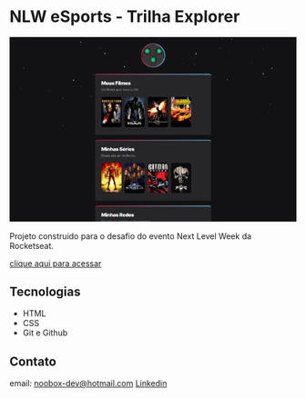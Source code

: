 # NLW eSports - Trilha Explorer

![preview](./.github/preview.png)

Projeto construido para o desafio do evento Next Level Week da Rocketseat.

[clique aqui para acessar](https://nooboxdev.github.io/nlw-desafio/)

## Tecnologias

- HTML
- CSS
- Git e Github


## Contato

email: [noobox-dev@hotmail.com](mailto:noobox-dev@hotmail.com)
[Linkedin](https://www.linkedin.com/in/gabriel-costa-01ab8b233/)

